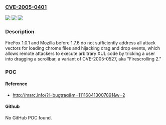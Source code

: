 ### [CVE-2005-0401](https://cve.mitre.org/cgi-bin/cvename.cgi?name=CVE-2005-0401)
![](https://img.shields.io/static/v1?label=Product&message=n%2Fa&color=blue)
![](https://img.shields.io/static/v1?label=Version&message=n%2Fa&color=blue)
![](https://img.shields.io/static/v1?label=Vulnerability&message=n%2Fa&color=brighgreen)

### Description

FireFox 1.0.1 and Mozilla before 1.7.6 do not sufficiently address all attack vectors for loading chrome files and hijacking drag and drop events, which allows remote attackers to execute arbitrary XUL code by tricking a user into dragging a scrollbar, a variant of CVE-2005-0527, aka "Firescrolling 2."

### POC

#### Reference
- http://marc.info/?l=bugtraq&m=111168413007891&w=2

#### Github
No GitHub POC found.

